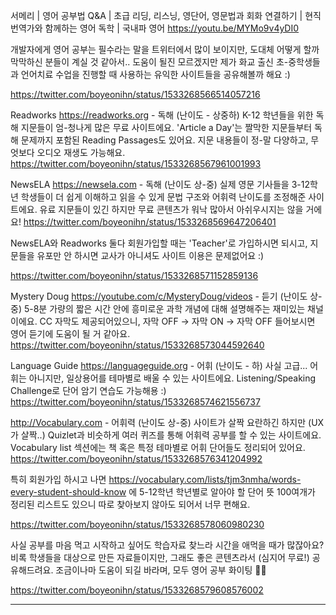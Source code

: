 

서메리 | 영어 공부법 Q&A | 초급 리딩, 리스닝, 영단어, 영문법과 회화 연결하기 | 현직 번역가와 함께하는 영어 독학 | 국내파 영어 https://youtu.be/MYMo9v4yDI0

개발자에게 영어 공부는 필수라는 말을 트위터에서 많이 보이지만, 도대체 어떻게 할까 막막하신 분들이 계실 것 같아서..
도움이 될진 모르겠지만 제가 화교 출신 초-중학생들과 언어치료 수업을 진행할 때 사용하는 유익한 사이트들을 공유해볼까 해요 :)

https://twitter.com/boyeonihn/status/1533268566514057216

Readworks https://readworks.org - 독해 (난이도 - 상중하) K-12 학년들을 위한 독해 지문들이 엄-청나게 많은 무료 사이트에요. 'Article a Day'는 짤막한 지문들부터 독해 문제까지 포함된 Reading Passages도 있어요. 지문 내용들이 정-말 다양하고, 무엇보다 오디오 재생도 가능해요.
https://twitter.com/boyeonihn/status/1533268567961001993

NewsELA https://newsela.com - 독해 (난이도 상-중) 실제 영문 기사들을 3-12학년 학생들이 더 쉽게 이해하고 읽을 수 있게 문법 구조와 어휘력 난이도를 조정해준 사이트에요. 유료 지문들이 있긴 하지만 무료 콘텐츠가 워낙 많아서 아쉬우시지는 않을 거에요!
https://twitter.com/boyeonihn/status/1533268569647206401

NewsELA와 Readworks 둘다 회원가입할 때는 'Teacher'로 가입하시면 되시고, 지문들을 유포만 안 하시면 교사가 아니셔도 사이트 이용은 문제없어요 :)

https://twitter.com/boyeonihn/status/1533268571152859136

Mystery Doug https://youtube.com/c/MysteryDoug/videos - 듣기 (난이도 상-중) 5-8분 가량의 짧은 시간 안에 흥미로운 과학 개념에 대해 설명해주는 재미있는 채널이에요. CC 자막도 제공되어있으니, 자막 OFF -> 자막 ON -> 자막 OFF 들어보시면 영어 듣기에 도움이 될 거 같아요.
https://twitter.com/boyeonihn/status/1533268573044592640

Language Guide https://languageguide.org - 어휘 (난이도 - 하) 사실 고급... 어휘는 아니지만, 일상용어를 테마별로 배울 수 있는 사이트에요. Listening/Speaking Challenge로 단어 암기 연습도 가능해용 :)
https://twitter.com/boyeonihn/status/1533268574621556737

http://Vocabulary.com - 어휘력 (난이도 상-중) 사이트가 살짝 요란하긴 하지만 (UX가 살짝..) Quizlet과 비슷하게 여러 퀴즈를 통해 어휘력 공부를 할 수 있는 사이트에요. Vocabulary list 섹션에는 책 혹은 특정 테마별로 어휘 단어들도 정리되어 있어요.
https://twitter.com/boyeonihn/status/1533268576341204992

특히 회원가입 하시고 나면 https://vocabulary.com/lists/tjm3nmha/words-every-student-should-know 에 5-12학년 학년별로 알아야 할 단어 뜻 100여개가 정리된 리스트도 있으니 따로 찾아보지 않아도 되어서 너무 편해요.

https://twitter.com/boyeonihn/status/1533268578060980230

사실 공부를 마음 먹고 시작하고 싶어도 학습자료 찾느라 시간을 애먹을 때가 많잖아요? 비록 학생들을 대상으로 만든 자료들이지만, 그래도 좋은 콘텐츠라서 (심지어 무료!) 공유해드려요. 조금이나마 도움이 되길 바라며, 모두 영어 공부 화이팅 💪🏻

https://twitter.com/boyeonihn/status/1533268579608576002

<hr>
